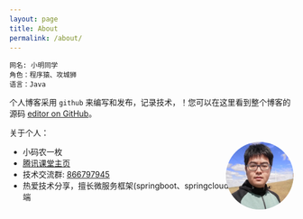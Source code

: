 ```yaml
---
layout: page
title: About
permalink: /about/
---
```


~~~
网名: 小明同学
角色：程序猿、攻城狮
语言：Java
~~~

个人博客采用 `github` 来编写和发布，记录技术，！您可以在这里看到整个博客的源码 [editor on GitHub](https://github.com/chaojunma/chaojunma.github.io/edit/master/README.md)。

关于个人：

- 小码农一枚
- [腾讯课堂主页](https://mming.ke.qq.com/)
- 技术交流群: <a href="tencent://VisitPublicGroup/?subcmd=VisitPublicGroup&amp;param=7B22457874506172616D223A7B226170704964223A2230227D2C2267726F757055696E223A3836363739373934352C2276697369746F72223A317D&amp;fuin=171851697">866797945</a>
- 热爱技术分享，擅长微服务框架(springboot、springcloud全家桶)，懂点前端 

<p style="position: relative;float: right;top: -135px;"><img src="/images/Header.jpg" alt="Header.jpg" style="width:120px;height:120px;border-radius:100%"></p>
